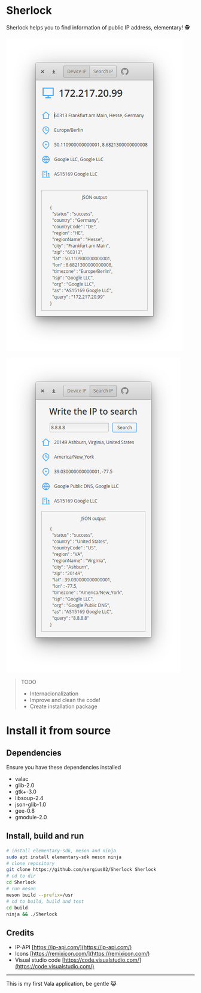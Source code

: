 # Sherlock

Sherlock helps you to find information of public IP address, elementary! 🕵️

![alt](Sherlock.png)

![alt](Sherlock2.png)

> TODO
>
> * Internacionalization
> * Improve and clean the code!
> * Create installation package

# Install it from source

## Dependencies

Ensure you have these dependencies installed

* valac
* glib-2.0
* gtk+-3.0
* libsoup-2.4
* json-glib-1.0
* gee-0.8
* gmodule-2.0

## Install, build and run

```bash
# install elementary-sdk, meson and ninja
sudo apt install elementary-sdk meson ninja
# clone repository
git clone https://github.com/sergius02/Sherlock Sherlock
# cd to dir
cd Sherlock
# run meson
meson build --prefix=/usr
# cd to build, build and test
cd build
ninja && ./Sherlock
```

## Credits

* IP-API [https://ip-api.com/](https://ip-api.com/)
* Icons [https://remixicon.com/](https://remixicon.com/)
* Visual studio code [https://code.visualstudio.com/](https://code.visualstudio.com/)

----------
This is my first Vala application, be gentle 😹️
